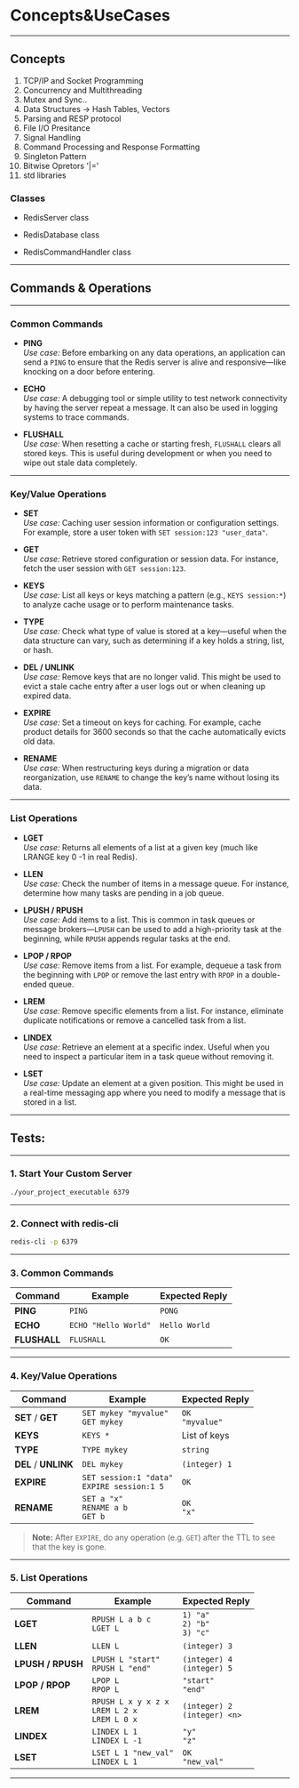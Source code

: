 # Concepts&UseCases

---

## Concepts

1. TCP/IP  and Socket Programming
2. Concurrency and Multithreading
3. Mutex and Sync..
4. Data Structures -> Hash Tables, Vectors
5. Parsing and RESP protocol 
6. File I/O Presitance
7. Signal Handling
8. Command Processing and Response Formatting 
9. Singleton Pattern 
10. Bitwise Opretors '|=' 
11. std libraries

### Classes

- RedisServer class 

- RedisDatabase class

- RedisCommandHandler class

---

## Commands & Operations

---

### Common Commands

- **PING**  
  *Use case:* Before embarking on any data operations, an application can send a `PING` to ensure that the Redis server is alive and responsive—like knocking on a door before entering.

- **ECHO**  
  *Use case:* A debugging tool or simple utility to test network connectivity by having the server repeat a message. It can also be used in logging systems to trace commands.

- **FLUSHALL**  
  *Use case:* When resetting a cache or starting fresh, `FLUSHALL` clears all stored keys. This is useful during development or when you need to wipe out stale data completely.

---

### Key/Value Operations

- **SET**  
  *Use case:* Caching user session information or configuration settings. For example, store a user token with `SET session:123 "user_data"`.

- **GET**  
  *Use case:* Retrieve stored configuration or session data. For instance, fetch the user session with `GET session:123`.

- **KEYS**  
  *Use case:* List all keys or keys matching a pattern (e.g., `KEYS session:*`) to analyze cache usage or to perform maintenance tasks.

- **TYPE**  
  *Use case:* Check what type of value is stored at a key—useful when the data structure can vary, such as determining if a key holds a string, list, or hash.

- **DEL / UNLINK**  
  *Use case:* Remove keys that are no longer valid. This might be used to evict a stale cache entry after a user logs out or when cleaning up expired data.

- **EXPIRE**  
  *Use case:* Set a timeout on keys for caching. For example, cache product details for 3600 seconds so that the cache automatically evicts old data.

- **RENAME**  
  *Use case:* When restructuring keys during a migration or data reorganization, use `RENAME` to change the key’s name without losing its data.

---

### List Operations

- **LGET**  
  *Use case:* Returns all elements of a list at a given key (much like LRANGE key 0 -1 in real Redis).

- **LLEN**  
  *Use case:* Check the number of items in a message queue. For instance, determine how many tasks are pending in a job queue.

- **LPUSH / RPUSH**  
  *Use case:* Add items to a list. This is common in task queues or message brokers—`LPUSH` can be used to add a high-priority task at the beginning, while `RPUSH` appends regular tasks at the end.

- **LPOP / RPOP**  
  *Use case:* Remove items from a list. For example, dequeue a task from the beginning with `LPOP` or remove the last entry with `RPOP` in a double-ended queue.

- **LREM**  
  *Use case:* Remove specific elements from a list. For instance, eliminate duplicate notifications or remove a cancelled task from a list.

- **LINDEX**  
  *Use case:* Retrieve an element at a specific index. Useful when you need to inspect a particular item in a task queue without removing it.

- **LSET**  
  *Use case:* Update an element at a given position. This might be used in a real-time messaging app where you need to modify a message that is stored in a list.

---

<!-- ### Hash Operations

- **HSET**  
  *Use case:* Store multiple fields for an object. For example, a user profile with `HSET user:1000 name "Alice" age "30" email "alice@example.com"`.

- **HGET**  
  *Use case:* Retrieve a specific field from a hash. For instance, fetching the email of a user with `HGET user:1000 email`.

- **HEXISTS**  
  *Use case:* Check if a particular field exists in a hash. For example, verify if a user profile has an "address" field.

- **HDEL**  
  *Use case:* Remove a field from a hash. Use it to delete outdated information, like removing a phone number when a user updates their profile.

- **HGETALL**  
  *Use case:* Retrieve all fields and values of a hash. This is useful when you need the full data set of an object, such as fetching an entire user profile.

- **HKEYS / HVALS**  
  *Use case:* List all fields (HKEYS) or all values (HVALS) in a hash, which is useful for displaying summary information or iterating through all data points in an object.

- **HLEN**  
  *Use case:* Determine the number of fields in a hash. For example, quickly checking how many attributes are stored in a user profile.

- **HMSET** 
  *Use case:* Set multiple fields in a hash at once. This can be useful for batch updates or initializing an object with several properties simultaneously.

--- -->

## Tests:

---

### 1. Start Your Custom Server

```bash
./your_project_executable 6379
```

---

### 2. Connect with redis‑cli

```bash
redis-cli -p 6379
```

---

### 3. Common Commands

| Command        | Example                             | Expected Reply  |
| -------------- | ----------------------------------- | --------------- |
| **PING**       | `PING`                              | `PONG`          |
| **ECHO**       | `ECHO "Hello World"`                | `Hello World`   |
| **FLUSHALL**   | `FLUSHALL`                          | `OK`            |

---

### 4. Key/Value Operations

| Command               | Example                                  | Expected Reply                    |
| --------------------- | ---------------------------------------- | --------------------------------- |
| **SET** / **GET**     | `SET mykey "myvalue"`<br>`GET mykey`     | `OK`<br>`"myvalue"`               |
| **KEYS**              | `KEYS *`                                 | List of keys                      |
| **TYPE**              | `TYPE mykey`                             | `string`                          |
| **DEL** / **UNLINK**  | `DEL mykey`                              | `(integer) 1`                     |
| **EXPIRE**            | `SET session:1 "data"`<br>`EXPIRE session:1 5` | `OK`                          |
| **RENAME**            | `SET a "x"`<br>`RENAME a b`<br>`GET b`   | `OK`<br>`"x"`                     |

> **Note:** After `EXPIRE`, do any operation (e.g. `GET`) after the TTL to see that the key is gone.

---

### 5. List Operations

| Command            | Example                                                           | Expected Reply                    |
| ------------------ | ----------------------------------------------------------------- | --------------------------------- |
| **LGET**           | `RPUSH L a b c`<br>`LGET L`                                       | `1) "a"`<br>`2) "b"`<br>`3) "c"`   |
| **LLEN**           | `LLEN L`                                                          | `(integer) 3`                     |
| **LPUSH / RPUSH**  | `LPUSH L "start"`<br>`RPUSH L "end"`                              | `(integer) 4`<br>`(integer) 5`    |
| **LPOP / RPOP**    | `LPOP L`<br>`RPOP L`                                              | `"start"`<br>`"end"`              |
| **LREM**           | `RPUSH L x y x z x`<br>`LREM L 2 x`<br>`LREM L 0 x`               | `(integer) 2`<br>`(integer) <n>`  |
| **LINDEX**         | `LINDEX L 1`<br>`LINDEX L -1`                                     | `"y"`<br>`"z"`                    |
| **LSET**           | `LSET L 1 "new_val"`<br>`LINDEX L 1`                              | `OK`<br>`"new_val"`               |

---

<!-- ### 6. Hash Operations

| Command           | Example                                                                                                 | Expected Reply                                                 |
| ----------------- | ------------------------------------------------------------------------------------------------------- | -------------------------------------------------------------- |
| **HSET**          | `HSET user:1 name Alice age 30 email a@x.com`                                                           | `(integer) 1` (per field)                                      |
| **HGET**          | `HGET user:1 email`                                                                                     | `"a@x.com"`                                                    |
| **HEXISTS**       | `HEXISTS user:1 address`<br>`HEXISTS user:1 name`                                                        | `(integer) 0`<br>`(integer) 1`                                 |
| **HDEL**          | `HDEL user:1 age`<br>`HEXISTS user:1 age`                                                               | `(integer) 1`<br>`(integer) 0`                                 |
| **HLEN**          | `HLEN user:1`                                                                                            | `(integer) 2`                                                  |
| **HKEYS**         | `HKEYS user:1`                                                                                           | `1) "name"`<br>`2) "email"`                                    |
| **HVALS**         | `HVALS user:1`                                                                                           | `1) "Alice"`<br>`2) "a@x.com"`                                 |
| **HGETALL**       | `HGETALL user:1`                                                                                         | `1) "name"`<br>`2) "Alice"`<br>`3) "email"`<br>`4) "a@x.com"`  |
| **HMSET**         | `HMSET user:2 name Bob age 25 city Paris`<br>`HGETALL user:2`                                           | `OK`<br>`1) "name"`<br>`2) "Bob"`<br>`3) "age"`<br>`4) "25"`<br>`5) "city"`<br>`6) "Paris"` |

--- -->